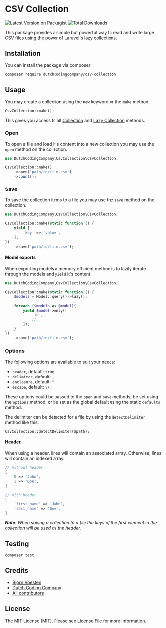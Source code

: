 # CSV Collection

[![Latest Version on Packagist](https://img.shields.io/packagist/v/dutchcodingcompany/csv-collection.svg?style=flat-square)](https://packagist.org/packages/dutchcodingcompany/csv-collection)
[![Total Downloads](https://img.shields.io/packagist/dt/dutchcodingcompany/csv-collection.svg?style=flat-square)](https://packagist.org/packages/dutchcodingcompany/csv-collection)

This package provides a simple but powerful way to read and write large CSV files using the power of Laravel's lazy
collections.

## Installation

You can install the package via composer:

```bash
composer require dutchcodingcompany/csv-collection
```

## Usage

You may create a collection using the `new` keyword or the `make` method.

```php 
CsvCollection::make();
```

This gives you access to all [Collection](https://laravel.com/docs/8.x/collections#available-methods)
and [Lazy Collection](https://laravel.com/docs/8.x/collections#lazy-collection-methods) methods.

### Open

To open a file and load it's content into a new collection you may use the `open` method on the collection.

```php
use DutchCodingCompany\CsvCollection\CsvCollection;

CsvCollection::make()
    ->open('path/to/file.csv')
    ->count();
```

### Save

To save the collection items to a file you may use the `save` method on the collection.

```php
use DutchCodingCompany\CsvCollection\CsvCollection;

CsvCollection::make(static function () {
    yield [
        'key' => 'value',
    ];
})
    ->save('path/to/file.csv');
```

#### Model exports

When exporting models a memory efficient method is to lazily iterate through the models and `yield` it's content.

```php
use DutchCodingCompany\CsvCollection\CsvCollection;

CsvCollection::make(static function () {
    $models = Model::query()->lazy();
    
    foreach ($models as $model){
        yield $model->only([
            'id',
            //
        ]);
    }
})
    ->save('path/to/file.csv');
```

### Options

The following options are available to suit your needs:

- `header`, default: `true`
- `delimiter`, default: `,`
- `enclosure`, default: `"`
- `escape`, default: `\\`

These options could be passed to the `open` and `save` methods, be set using the `options` method, or be set as the
global default using the static `defaults` method.

The delimiter can be detected for a file by using the `detectDelimiter` method like this:

```
CsvCollection::detectDelimiter($path);
```

#### Header

When using a header, lines will contain an associated array. Otherwise, lines will contain an indexed array.

```php
// Without header
[
    0 => 'John',
    1 => 'Doe',
]

// With header
[
    'first_name' => 'John',
    'last_name' => 'Doe',
]
```

_**Note**: When saving a collection to a file the keys of the first element in the collection will be used as the
header._

## Testing

```bash
composer test
```

## Credits

- [Bjorn Voesten](https://github.com/bjornvoesten)
- [Dutch Coding Company](https://github.com/dutchcodingcompany)
- [All contributors](https://github.com/dutchcodingcompany/csv-collection/graphs/contributors)

## License

The MIT License (MIT). Please see [License File](LICENSE.md) for more information.
